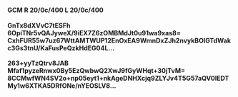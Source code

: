 #### GCM R 20/0c/400 L 20/0c/400
**GnTx8dXVvC7tESFh**<br/>**6OpiTNr5vQAJyweX/9iEX7Z6zOMBMdJt0u91wa9xas8=**<br/>**CxhFUR55w7uz67WttAMTWUP12EnOxEA9WmnDxZJh2nvykBOlGTdWakc3Gs3tnU/KaFusPeQzkHdEG04L...**<br/><br/>
**263+yyTzQtrv8JAB**<br/>**Mfaf1pyzeRnwx0By5EzQwbwQ2XwJ9fGyWHqt+30jTvM=**<br/>**8CCMwfWN4SV2o+np05eyt1+nkAgeDNHXcjq9ZLYJv4T5G57aQV0lEDTMy1w6XTKA5DRfONe/nYEOSLV8...**
